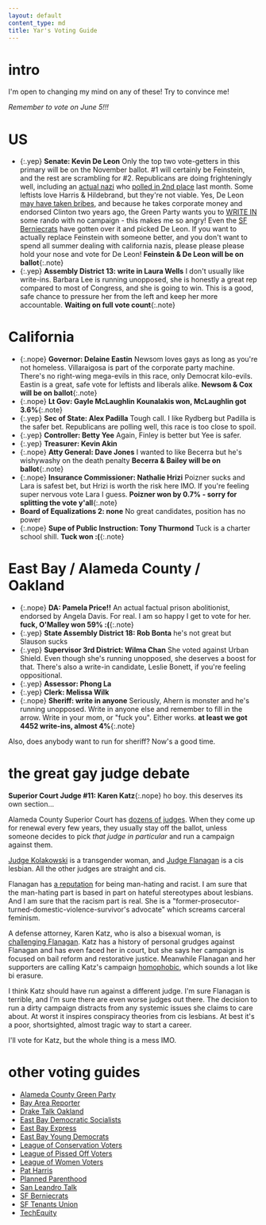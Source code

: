 ```yaml
---
layout: default
content_type: md
title: Yar's Voting Guide
---
```


# intro

I'm open to changing my mind on any of these! Try to convince me!

 *Remember to vote on June 5!!!*

# US

* {:.yep} **Senate: Kevin De Leon** Only the top two vote-getters in this primary will be on the November ballot. #1 will certainly be Feinstein, and the rest are scrambling for #2. Republicans are doing frighteningly well, including an [actual nazi](https://www.snopes.com/fact-check/patrick-little-neo-nazi-california/) who [polled in 2nd place](http://www.surveyusa.com/client/PollReport.aspx?g=e60651f4-03ad-4a80-9b0d-09bc68bbdc74) last month. Some leftists love Harris & Hildebrand, but they're not viable. Yes, De Leon [may have taken bribes](https://patch.com/california/highlandpark-ca/senator-kevin-de-len-named-in-fbi-affidavit-alleging-corruption), and because he takes corporate money and endorsed Clinton two years ago, the Green Party wants you to [WRITE IN](https://acgreens.wordpress.com/voter-guides/) some rando with no campaign - this makes me so angry! Even the [SF Berniecrats](http://www.sfberniecrats.com/june_2018_endorsements) have gotten over it and picked De Leon. If you want to actually replace Feinstein with someone better, and you don't want to spend all summer dealing with california nazis, please please please hold your nose and vote for De Leon! **Feinstein & De Leon will be on ballot**{:.note}
* {:.yep} **Assembly District 13: write in Laura Wells** I don't usually like write-ins. Barbara Lee is running unopposed, she is honestly a great rep compared to most of Congress, and she is going to win. This is a good, safe chance to pressure her from the left and keep her more accountable. **Waiting on full vote count**{:.note}

# California

* {:.nope} **Governor: Delaine Eastin** Newsom loves gays as long as you're not homeless. Villaraigosa is part of the corporate party machine. There's no right-wing mega-evils in this race, only Democrat kilo-evils. Eastin is a great, safe vote for leftists and liberals alike. **Newsom & Cox will be on ballot**{:.note}
* {:.nope} **Lt Gov: Gayle McLaughlin** **Kounalakis won, McLaughlin got 3.6%**{:.note}
* {:.yep} **Sec of State: Alex Padilla** Tough call. I like Rydberg but Padilla is the safer bet. Republicans are polling well, this race is too close to spoil.
* {:.yep} **Controller: Betty Yee** Again, Finley is better but Yee is safer.
* {:.yep} **Treasurer: Kevin Akin**
* {:.nope} **Atty General: Dave Jones** I wanted to like Becerra but he's wishywashy on the death penalty **Becerra & Bailey will be on ballot**{:.note}
* {:.nope} **Insurance Commissioner: Nathalie Hrizi** Poizner sucks and Lara is safest bet, but Hrizi is worth the risk here IMO. If you're feeling super nervous vote Lara I guess. **Poizner won by 0.7% - sorry for splitting the vote y'all**{:.note}
* **Board of Equalizations 2: none** No great candidates, position has no power
* {:.nope} **Supe of Public Instruction: Tony Thurmond** Tuck is a charter school shill. **Tuck won :(**{:.note}

# East Bay / Alameda County / Oakland

* {:.nope} **DA: Pamela Price!!** An actual factual prison abolitionist, endorsed by Angela Davis. For real. I am so happy I get to vote for her. **fuck, O'Malley won 59% :(**{:.note}
* {:.yep} **State Assembly District 18: Rob Bonta** he's not great but Slauson sucks
* {:.yep} **Supervisor 3rd District: Wilma Chan** She voted against Urban Shield. Even though she's running unopposed, she deserves a boost for that. There's also a write-in candidate, Leslie Bonett, if you're feeling oppositional.
* {:.yep} **Assessor: Phong La**
* {:.yep} **Clerk: Melissa Wilk**
* {:.nope} **Sheriff: write in anyone** Seriously, Ahern is monster and he's running unopposed. Write in anyone else and remember to fill in the arrow. Write in your mom, or "fuck you". Either works. **at least we got 4452 write-ins, almost 4%**{:.note}

Also, does anybody want to run for sheriff? Now's a good time.

# the great gay judge debate

**Superior Court Judge #11: Karen Katz**{:.nope} ho boy. this deserves its own section...

Alameda County Superior Court has [dozens of judges](https://ballotpedia.org/Superior_Court_of_Alameda_County,_California). When they come up for renewal every few years, they usually stay off the ballot, unless someone decides to pick *that judge in particular* and run a campaign against them.

[Judge Kolakowski](https://en.wikipedia.org/wiki/Victoria_Kolakowski) is a transgender woman, and [Judge Flanagan](https://en.wikipedia.org/wiki/Tara_Flanagan) is a cis lesbian. All the other judges are straight and cis.

Flanagan has [a reputation](http://www.therobingroom.com/california/Judge.aspx?id=14941) for being man-hating and racist. I am sure that the man-hating part is based in part on hateful stereotypes about lesbians. And I am sure that the racism part is real. She is a "former-prosecutor-turned-domestic-violence-survivor's advocate" which screams carceral feminism.

A defense attorney, Karen Katz, who is also a bisexual woman, is [challenging Flanagan](https://www.eastbayexpress.com/oakland/karen-katz-says-her-challenge-of-judge-tara-flanagan-should-surprise-no-one/Content?oid=16110763). Katz has a history of personal grudges against Flanagan and has even faced her in court, but she says her campaign is focused on bail reform and restorative justice. Meanwhile Flanagan and her supporters are calling Katz's campaign [homophobic](https://eastbaystonewalldemocrats.org/news/5883000), which sounds a lot like bi erasure.

I think Katz should have run against a different judge. I'm sure Flanagan is terrible, and I'm sure there are even worse judges out there. The decision to run a dirty campaign distracts from any systemic issues she claims to care about. At worst it inspires conspiracy theories from cis lesbians. At best it's a poor, shortsighted, almost tragic way to start a career.

I'll vote for Katz, but the whole thing is a mess IMO.

# other voting guides

* [Alameda County Green Party](https://acgreens.wordpress.com/voter-guides/)
* [Bay Area Reporter](http://www.ebar.com/news/news//259719)
* [Drake Talk Oakland](https://draketalkoakland.com/2018/05/17/my-2018-primary-recommendations-a-look-toward-to-november/)
* [East Bay Democratic Socialists](https://www.eastbaydsa.org/campaigns-electoral)
* [East Bay Express](https://www.eastbayexpress.com/oakland/the-express-2018-june-endorsements/Content?oid=16110772)
* [East Bay Young Democrats](https://www.ebyd.org/endorsements/)
* [League of Conservation Voters](http://www.ecovote.org/page/endorsements)
* [League of Pissed Off Voters](http://www.theleaguesf.org/voter_guides)
* [League of Women Voters](https://lwvc.org/vote/elections/ballot-recommendations)
* [Pat Harris](https://patharrisforsenate.com/progressive-voter-guide/)
* [Planned Parenthood](http://www.ppactionca.org/local-info/mar-monte/voter-guide-2018.html)
* [San Leandro Talk](http://sanleandrotalk.voxpublica.org/2018/05/07/san-leandro-talks-alameda-county-voters-guide-to-the-june-2018-election/)
* [SF Berniecrats](http://www.sfberniecrats.com/june_2018_endorsements)
* [SF Tenants Union](https://www.sftu.org/endorsements/)
* [TechEquity](https://docs.google.com/document/d/1C1wmHZCsl1N4coKHoc7eC6GufZMl6GA8AnupQub14C8/edit)
